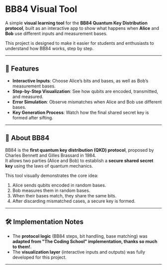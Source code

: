 # BB84 Visual Tool  

A simple **visual learning tool** for the **BB84 Quantum Key Distribution protocol**, built as an interactive app to show what happens when **Alice** and **Bob** use different inputs and measurement bases.  

This project is designed to make it easier for students and enthusiasts to understand how BB84 works, step by step.  

---

## 🎯 Features  
- **Interactive Inputs**: Choose Alice’s bits and bases, as well as Bob’s measurement bases.  
- **Step-by-Step Visualization**: See how qubits are encoded, transmitted, and measured.  
- **Error Simulation**: Observe mismatches when Alice and Bob use different bases.  
- **Key Generation Process**: Watch how the final shared secret key is formed after sifting.  

---

## 🧠 About BB84  
BB84 is the **first quantum key distribution (QKD) protocol**, proposed by Charles Bennett and Gilles Brassard in 1984.  
It allows two parties (Alice and Bob) to establish a **secure shared secret key** using the laws of quantum mechanics.  

This tool visually demonstrates the core idea:
1. Alice sends qubits encoded in random bases.  
2. Bob measures them in random bases.  
3. When their bases match, they share the same bits.  
4. After discarding mismatched cases, a secure key is formed.  

---

## 🛠 Implementation Notes  
- The **protocol logic** (BB84 steps, bit handling, base matching) was **adapted from "The Coding School" implementation, thanks so much to them!**.  
- The **visualization layer** (interactive inputs and outputs) was fully developed for this project.  

---
